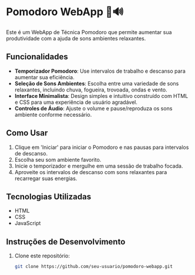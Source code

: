 # Pomodoro WebApp 🍅🔊

Este é um WebApp de Técnica Pomodoro que permite aumentar sua produtividade com a ajuda de sons ambientes relaxantes.

## Funcionalidades

- **Temporizador Pomodoro**: Use intervalos de trabalho e descanso para aumentar sua eficiência.
- **Seleção de Sons Ambientes**: Escolha entre uma variedade de sons relaxantes, incluindo chuva, fogueira, trovoada, ondas e vento.
- **Interface Minimalista**: Design simples e intuitivo construído com HTML e CSS para uma experiência de usuário agradável.
- **Controles de Áudio**: Ajuste o volume e pause/reproduza os sons ambiente conforme necessário.

## Como Usar

1. Clique em 'Iniciar' para iniciar o Pomodoro e nas pausas para intervalos de descanso.
2. Escolha seu som ambiente favorito.
3. Inicie o temporizador e mergulhe em uma sessão de trabalho focada.
4. Aproveite os intervalos de descanso com sons relaxantes para recarregar suas energias.

## Tecnologias Utilizadas

- HTML
- CSS
- JavaScript

## Instruções de Desenvolvimento

1. Clone este repositório:

   ```bash
   git clone https://github.com/seu-usuario/pomodoro-webapp.git
